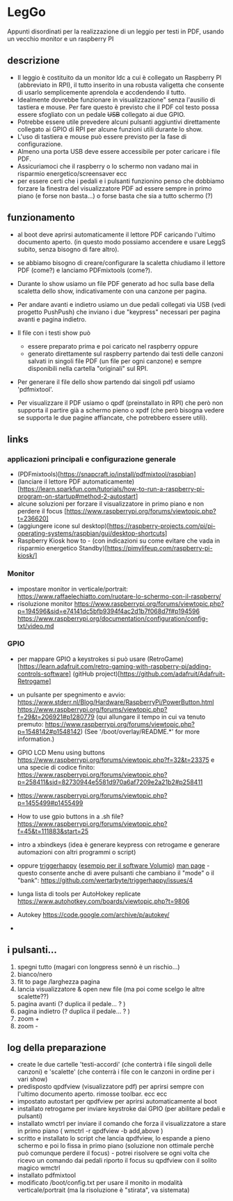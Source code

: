 # LegGo
Appunti disordinati per la realizzazione di un leggio per testi in PDF, usando un vecchio monitor e un raspberry PI

## descrizione ##
- Il leggio è costituito da un monitor ldc a cui è collegato un Raspberry PI (abbreviato in RPI), il tutto inserito in una robusta valigetta che consente di usarlo semplicemente aprendola e accdendendo il tutto. 
- Idealmente dovrebbe funzionare in visualizzazione" senza l'ausilio di tastiera e mouse. Per fare questo è previsto che il PDF col testo possa essere sfogliato con un pedale ~~USB~~ collegato ai due GPIO.
- Potrebbe essere utile prevedere alcuni pulsanti aggiuntivi direttamente collegato ai GPIO di RPI per alcune funzioni utili durante lo show.
- L'uso di tastiera e mouse può essere previsto per la fase di configurazione.
- Almeno una porta USB deve essere accessibile per poter caricare i file PDF.
- Assicuriamoci che il raspberry o lo schermo non vadano mai in risparmio energetico/screensaver ecc
- per essere certi che i pedali e i pulsanti funzionino penso che dobbiamo forzare la finestra del visualizzatore PDF ad essere sempre in primo piano (e forse non basta...) o forse basta che sia a tutto schermo (?)

## funzionamento ##
- al boot deve aprirsi automaticamente il lettore PDF caricando l'ultimo documento aperto. (in questo modo possiamo accendere e usare LeggS subito, senza bisogno di fare altro).
- se abbiamo bisogno di creare/configurare la scaletta chiudiamo il lettore PDF (come?) e lanciamo PDFmixtools (come?).

- Durante lo show usiamo un file PDF generato ad hoc sulla base della scaletta dello show, indicativamente con una canzone per pagina.
- Per andare avanti e indietro usiamo un due pedali collegati via USB (vedi progetto PushPush) che inviano i due "keypress" necessari per pagina avanti e pagina indietro.
- Il file con i testi show può 
  - essere preparato prima e poi caricato nel raspberry oppure
  - generato direttamente sul raspberry partendo dai  testi delle canzoni salvati in singoli file PDF (un file per ogni canzone) e sempre disponibili nella cartella "originali" sul RPI.
- Per generare il file dello show partendo dai singoli pdf usiamo 'pdfmixtool'.
- Per visualizzare il PDF usiamo o qpdf (preinstallato in RPI) che però non supporta il partire già a schermo pieno o xpdf (che però bisogna vedere se supporta le due pagine affiancate, che potrebbero essere utili).


## links ##
### applicazioni principali e configurazione generale ###
- (PDFmixtools)[https://snapcraft.io/install/pdfmixtool/raspbian]
- (lanciare il lettore PDF automaticamente)[https://learn.sparkfun.com/tutorials/how-to-run-a-raspberry-pi-program-on-startup#method-2-autostart]
- alcune soluzioni per forzare il visualizzatore in primo piano e non perdere il focus [https://www.raspberrypi.org/forums/viewtopic.php?t=236620]
- (aggiungere icone sul desktop)[https://raspberry-projects.com/pi/pi-operating-systems/raspbian/gui/desktop-shortcuts]
- Raspberry Kiosk how to - (con indicazioni su come evitare che vada in risparmio energetico Standby)[https://pimylifeup.com/raspberry-pi-kiosk/]

### Monitor ###
- impostare monitor in verticale/portrait: https://www.raffaelechiatto.com/ruotare-lo-schermo-con-il-raspberry/
- risoluzione monitor https://www.raspberrypi.org/forums/viewtopic.php?p=194596&sid=e74141dc5bfb9394f4ac2d1b7f068d7f#p194596 https://www.raspberrypi.org/documentation/configuration/config-txt/video.md

### GPIO ###
- per mappare GPIO a keystrokes si può usare (RetroGame)[https://learn.adafruit.com/retro-gaming-with-raspberry-pi/adding-controls-software] (gitHub project)[https://github.com/adafruit/Adafruit-Retrogame]

- un pulsante per spegnimento e avvio: https://www.stderr.nl/Blog/Hardware/RaspberryPi/PowerButton.html https://www.raspberrypi.org/forums/viewtopic.php?f=29&t=206921#p1280779 (qui allungare il tempo in cui va tenuto premuto: https://www.raspberrypi.org/forums/viewtopic.php?p=1548142#p1548142) (See '/boot/overlay/README.*' for more information.)
- GPIO LCD Menu using buttons https://www.raspberrypi.org/forums/viewtopic.php?f=32&t=23375 e una specie di codice finito: https://www.raspberrypi.org/forums/viewtopic.php?p=258411&sid=82730944e5581d970a6af7209e2a21b2#p258411
- https://www.raspberrypi.org/forums/viewtopic.php?p=1455499#p1455499
- How to use gpio buttons in a .sh file? https://www.raspberrypi.org/forums/viewtopic.php?f=45&t=111883&start=25
- intro a xbindkeys (idea è generare keypress con retrogame e generare automazioni con altri programmi o script)
- oppure [triggerhappy](https://github.com/wertarbyte/triggerhappy) ([esempio per il software Volumio](https://community.volumio.org/t/keyboard-shortcuts-with-triggerhappy/4826/15)) [man page](http://manpages.ubuntu.com/manpages/bionic/man1/thd.1.html) - questo consente anche di avere pulsanti che cambiano il "mode" o il "bank": https://github.com/wertarbyte/triggerhappy/issues/4
- lunga lista di tools per AutoHokey replicate https://www.autohotkey.com/boards/viewtopic.php?t=9806
- Autokey https://code.google.com/archive/p/autokey/ 
- 

## i pulsanti... ##

1. spegni tutto (magari con longpress sennò è un rischio...)
1. bianco/nero
1. fit to page /larghezza pagina
1. lancia visualizzatore & open new file (ma poi come scelgo le altre scalette??)
1. pagina avanti (? duplica il pedale... ? ) 
1. pagina indietro (? duplica il pedale... ? ) 
1. zoom +
1. zoom -

## log della preparazione ##
- create le due cartelle 'testi-accordi' (che contertrà i file singoli delle canzoni) e 'scalette' (che conterrà i file con le canzoni in ordine per i vari show)
- predisposto qpdfview (visualizzatore pdf) per aprirsi sempre con l'ultimo documento aperto. rimosse toolbar. ecc ecc 
- impostato autostart per qpdfview per aprirsi automaticamente al boot
- installato retrogame per inviare keystroke dai GPIO (per abilitare pedali e pulsanti)
- installato wmctrl per inviare il comando che forza il visualizzatore a stare in primo piano ( wmctrl -r qpdfview -b add,above )
- scritto e installato lo script che lancia qpdfview, lo espande a pieno schermo e poi lo fissa in primo piano (soluzione non ottimale perchè può comunque perdere il focus) - potrei risolvere se ogni volta che ricevo un comando dai pedali riporto il focus su qpdfview con il solito magico wmctrl
- installato pdfmixtool
- modificato /boot/config.txt per usare il monito in modalità verticale/portrait (ma la risoluzione è "stirata", va sistemata)

